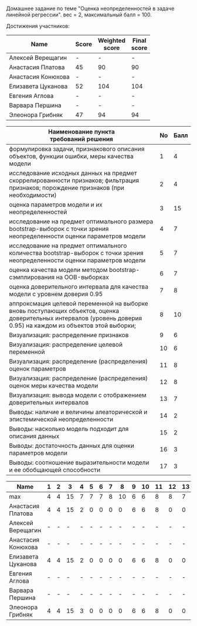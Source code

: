 Домашнее задание по теме "Оценка неопределенностей в задаче линейной регрессии". вес = 2, максимальный балл = 100.


Достижения участников:

| Name               | Score | Weighted<br>score | Final<br>score |
| ------------------ | ----- | ----------------- | -------------- |
| Алексей Верещагин  | -     | -                 | -              |
| Анастасия Платова  | 45    | 90                | 90             |
| Анастасия Конюхова | -     | -                 | -              |
| Елизавета Цуканова | 52    | 104               | 104            |
| Евгения Аглова     | -     | -                 | -              |
| Варвара Першина    | -     | -                 | -              |
| Элеонора Грибняк   | 47    | 94                | 94             |




| Наименование пункта<br />требований решения                                                                                                                        | No  | Балл |
| ------------------------------------------------------------------------------------------------------------------------------------------------------------------ | --- | ---- |
| формулировка задачи, признакового описания объектов, функции ошибки, меры качества модели                                                                          | 1   | 4    |
| исследование исходных данных на предмет скоррелированности признаков; фильтрация признаков; порождение признаков (при необходимости)                               | 2   | 4    |
| оценка параметров модели и их неопределенностей                                                                                                                    | 3   | 15   |
| исследование на предмет оптимального размера bootstrap-выборок с точки зрения неопределенности оценки параметров модели                                            | 4   | 7    |
| исследование на предмет оптимального количества bootstrap-выборок с точки зрения неопределенности оценки параметров модели                                         | 5   | 7    |
| оценка качества модели методом bootstrap-сэмплирования на OOB-выборках                                                                                             | 6   | 7    |
| оценка доверительного интервала для качества модели с уровнем доверия 0.95                                                                                         | 7   | 8    |
| аппроксмация целевой переменной на выборке вновь поступающих объектов, оценка доверительных интервалов (уровень доверия 0.95) на каждом из объектов этой выборки;  | 8   | 10   |
| Визуализация: распределение признаков                                                                                                                              | 9   | 6    |
| Визуализация: распределение целевой переменной                                                                                                                     | 10  | 6    |
| Визуализация: распределение (распределения) оценок параметров                                                                                                      | 11  | 8    |
| Визуализация: распределение (распределения) оценок меры качества модели                                                                                            | 12  | 8    |
| Визуализация: вывода модели с отображением доверительных интервалов                                                                                                | 13  | 7    |
| Выводы: наличие и величины алеаторической и эпистемической неопределенности                                                                                        | 14  | 2    |
| Выводы: насколько модель подходит для описания данных                                                                                                              | 15  | 2    |
| Выводы: достаточность данных для оценки параметров модели                                                                                                          | 16  | 3    |
| Выводы: соотношение выразительности модели и ее обобщающей способности                                                                                             | 17  | 3    |


| Name               | 1 | 2 | 3  | 4 | 5 | 6 | 7 | 8  | 9 | 10 | 11 | 12 | 13 | 14 | 15 | 16 | 17 | Sum |
| ------------------ | - | - | -- | - | - | - | - | -- | - | -- | -- | -- | -- | -- | -- | -- | -- | --- |
| max                | 4 | 4 | 15 | 7 | 7 | 7 | 8 | 10 | 6 | 6  | 8  | 8  | 7  | 2  | 2  | 3  | 3  | 100 |
| Анастасия Платова  | 4 | 4 | 15 | 2 | 0 | 0 | 0 | 0  | 6 | 6  | 8  | 0  | 0  | 0  | 0  | 0  | 0  | 45  |
| Алексей Верещагин  | - | - | -  | - | - | - | - | -  | - | -  | -  | -  | -  | -  | -  | -  | -  | -   |
| Анастасия Конюхова | - | - | -  | - | - | - | - | -  | - | -  | -  | -  | -  | -  | -  | -  | -  | -   |
| Елизавета Цуканова | 4 | 4 | 15 | 2 | 0 | 0 | 0 | 0  | 6 | 6  | 8  | 0  | 0  | 2  | 2  | 3  | 0  | 52  |
| Евгения Аглова     | - | - | -  | - | - | - | - | -  | - | -  | -  | -  | -  | -  | -  | -  | -  | -   |
| Варвара Першина    | - | - | -  | - | - | - | - | -  | - | -  | -  | -  | -  | -  | -  | -  | -  | -   |
| Элеонора Грибняк   | 4 | 4 | 15 | 3 | 0 | 0 | 0 | 0  | 6 | 6  | 8  | 0  | 0  | 1  | 0  | 0  | 0  | 47  |
